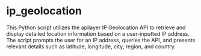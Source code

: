 # ip_geolocation
This Python script utilizes the apilayer IP Geolocation API to retrieve and display detailed location information based on a user-inputted IP address. The script prompts the user for an IP address, queries the API, and presents relevant details such as latitude, longitude, city, region, and country.
